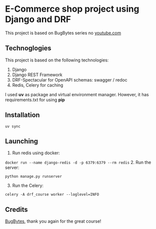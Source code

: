 # E-Commerce shop project using Django and DRF
This project is based on BugBytes series no [youtube.com](https://www.youtube.com/@bugbytes3923)

## Technoglogies
This project is based on the following technologies:
1. Django
2. Django REST Framework
3. DRF-Spectacular for OpenAPI schemas: swagger / redoc
4. Redis, Celery for caching

I used **uv** as package and virtual environment manager. However, it has requirements.txt for using **pip**

## Installation
```uv sync```

## Launching
1. Run redis using docker:

```docker run --name django-redis -d -p 6379:6379 --rm redis```
2. Run the server:

```python manage.py runserver```

3. Run the Celery:

```celery -A drf_course worker --loglevel=INFO```

## Credits
[BugBytes](https://www.youtube.com/@bugbytes3923), thank you again for the great course!
